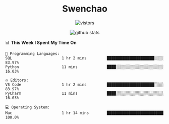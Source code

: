 <h1 align="center">Swenchao</h3>

<p align="center">
  <img src="https://visitor-badge.glitch.me/badge?page_id=Swenchao" alt="vistors" />
</p>

<p align="center">
  <img src="https://github-readme-stats.vercel.app/api?username=Swenchao&count_private=true&show_icons=true&theme=vue-dark&hide_title=true" alt="github stats" />
</p>

<!--START_SECTION:waka-->
📊 **This Week I Spent My Time On** 

```text
💬 Programming Languages: 
SQL                      1 hr 2 mins         █████████████████████░░░░   83.97% 
Python                   11 mins             ████░░░░░░░░░░░░░░░░░░░░░   16.03%

🔥 Editors: 
VS Code                  1 hr 2 mins         █████████████████████░░░░   83.97% 
PyCharm                  11 mins             ████░░░░░░░░░░░░░░░░░░░░░   16.03%

💻 Operating System: 
Mac                      1 hr 14 mins        █████████████████████████   100.0%

```


<!--END_SECTION:waka-->
